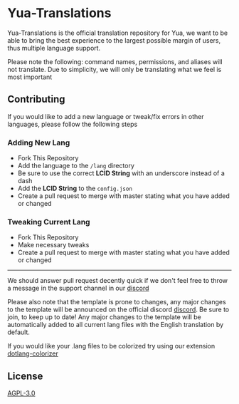 # Yua-Translations

Yua-Translations is the official translation repository for Yua, we want to be able to bring the best experience to the largest possible margin of users, thus multiple language support.

Please note the following: command names, permissions, and aliases will not translate. Due to simplicity, we will only be translating what we feel is most important

## Contributing
If you would like to add a new language or tweak/fix errors in other languages, please follow the following steps
### Adding New Lang
- Fork This Repository
- Add the language to the `/lang` directory
- Be sure to use the correct **LCID String** with an underscore instead of a dash
- Add the **LCID String** to the `config.json`
- Create a pull request to merge with master stating what you have added or changed

### Tweaking Current Lang
- Fork This Repository
- Make necessary tweaks 
- Create a pull request to merge with master stating what you have added or changed
___
We should answer pull request decently quick if we don't feel free to throw a message in the support channel in our [discord](https://discord.gg/yua)

Please also note that the template is prone to changes, any major changes to the template will be announced on the official discord [discord](https://discord.gg/yua). Be sure to join, to keep up to date! Any major changes to the template will be automatically added to all current lang files with the English translation by default.

If you would like your .lang files to be colorized try using our extension [dotlang-colorizer](https://marketplace.visualstudio.com/items?itemName=Nobuwu.dotlang-colorizer)

## License
[AGPL-3.0](https://choosealicense.com/licenses/agpl-3.0/)